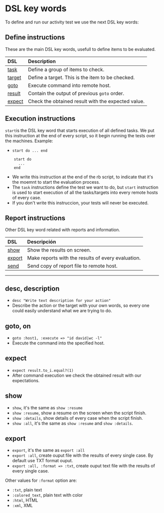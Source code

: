 
# DSL key words

To define and run our activity test we use the next DSL key words:

## Define instructions

These are the main DSL key words, usefull to define items to be evaluated.

| DSL                  | Description |
| :------------------- | :---------- |
| [task](./task.md)    | Define a group of items to check. |
| [target](./target.md)| Define a target. This is the item to be checked. |
| [goto](./goto.md)    | Execute command into remote host. |
| [result](./result.md)| Contain the output of previous `goto` order. |
| [expect](./expect.md)| Check the obtained result with the expected value. |

## Execution instructions

`start`is the DSL key word that starts execution of all defined tasks.
We put this instruction at the end of every script, so it begin
running the tests over the machines. Example:

* `start do ... end`

```
    start do
      ...
    end
```

* We write this instruction at the end of the rb script, to indicate that it's the moemnt to start the evaluation process.
* The `task` instructions define the test we want to do, but `start` instruction is used to start execution of all the tasks/targets into every remote hosts of every case.
* If you don't write this instruccion, your tests will never be executed.

## Report instructions

Other DSL key word related with reports and information.

| DSL                  | Descripción |
| :------------------- | :---------- |
| [show](./show.md)    | Show the results on screen. |
| [export](./export.md)| Make reports with the results of every evaluation. |
| [send](./send.md)    | Send copy of report file to remote host. |

---

## desc, description
* `desc "Write text description for your action"`
* Describe the action or the target with your own words, so every one
could easily understand what we are trying to do.

## goto, on
* `goto :host1, :execute => "id david|wc -l"`
* Execute the command into the specified host.

## expect
* `expect result.to_i.equal?(1)`
* After command execution we check the obtained result with our expectations.


## show
* `show`, it's the same as `show :resume`
* `show :resume`, show a resume on the screen when the script finish.
* `show :details`, show details of every case when the script finish.
* `show :all`, it's the same as `show :resume` and `show :details`.

## export
* `export`, it's the same as `export :all`
* `export :all`, create ouput file with the results of every single case.
By default use TXT format ouput.
* `export :all, :format => :txt`, create ouput text file with the results of every single case.

Other values for `:format` option are:
* `:txt`, plain text
* `:colored_text`, plain text with color
* `:html`, HTML
* `:xml`, XML
